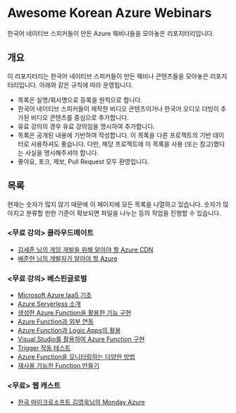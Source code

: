 # Awesome Korean Azure Webinars

한국어 네이티브 스피커들이 만든 Azure 웨비나들을 모아놓은 리포지터리입니다.

## 개요

이 리포지터리는 한국어 네이티브 스피커들이 만든 웨비나 콘텐츠들을 모아놓은 리포지터리입니다. 아래와 같은 규칙에 따라 운영됩니다.

- 목록은 실명/회사명으로 등록을 원칙으로 합니다.
- 한국어 네이티브 스피커들이 제작한 비디오 콘텐츠이거나 한국어 오디오 더빙이 추가된 비디오 콘텐츠를 중심으로 추가합니다.
- 유료 강의의 경우 유료 강의임을 명시하여 추가합니다.
- 목록은 공개된 내용에 기반하여 작성합니다. 이 목록을 다른 프로젝트의 기반 데이터로 사용하셔도 좋습니다. 다만, 해당 프로젝트에 이 목록을 사용 (또는 참고)했다는 사실을 명시해주셔야 합니다.
- 좋아요, 포크, 제보, Pull Request 모두 환영입니다.

## 목록

현재는 숫자가 많지 않기 때문에 이 페이지에 모든 목록을 나열하고 있습니다. 숫자가 많아지고 분류할 만한 기준이 확보되면 파일을 나누는 등의 작업을 진행할 수 있습니다.

### <무료 강의> 클라우드메이트
- [김세준 님의 게임 개발을 위해 알아야 할 Azure CDN](https://educast.com/course/game/JP65)
- [배준현 님의 개발자가 알아야 할 Azure](https://educast.com/course/proglang/ZP66)

### <무료 강의> 베스핀글로벌
- [Microsoft Azure IaaS 기초](https://www.youtube.com/playlist?list=PLBw8TbXqdvmx5-ZMQ2FCNOA8yZqwtkZAU)
- [Azure Serverless 소개](https://www.youtube.com/playlist?list=PLBw8TbXqdvmy2hmcKMsypEEgeiu_2v3vD)
- [생성한 Azure Function을 활용한 기능 구현](https://www.youtube.com/playlist?list=PLBw8TbXqdvmxvxQGyj8Lsd0ziFMm0Sej7)
- [Azure Function과 외부 연동](https://www.youtube.com/playlist?list=PLBw8TbXqdvmztXhdAKBOLxIi75zeWb7Bo)
- [Azure Function과 Logic Apps의 활용](https://www.youtube.com/playlist?list=PLBw8TbXqdvmweqokQ77SnqVZGaQ3xa0Hi)
- [Visual Studio를 활용하여 Azure Function 구현](https://www.youtube.com/playlist?list=PLBw8TbXqdvmzfkbUwEh_YbaA2NpunLZj6)
- [Trigger 작동 테스트](https://www.youtube.com/playlist?list=PLBw8TbXqdvmwXO9qVM22VJqkthv8GSQJO)
- [Azure Function을 모니터링하는 다양한 방법](https://www.youtube.com/playlist?list=PLBw8TbXqdvmzQv15mWVF8rn6Igy8Sl8Lx)
- [재사용 가능한 Function 만들기](https://www.youtube.com/watch?v=cTB5u031180&list=PLBw8TbXqdvmxDw5sB-OYQnMVAFI_sXlxt)

### <무료> 웹 캐스트
- [한국 마이크로소프트 김영욱님의 Monday Azure](https://www.youtube.com/playlist?list=PLHF1wYTaCuix1h7FS2RxHNN18eoOoLIO0)
